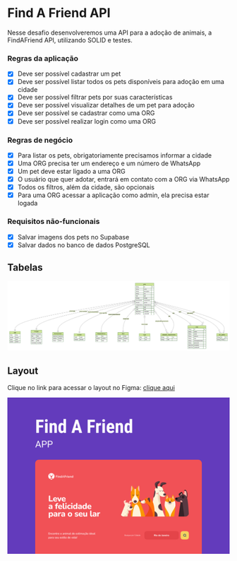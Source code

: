 # Find A Friend API

Nesse desafio desenvolveremos uma API para a adoção de animais, a FindAFriend API, utilizando SOLID e testes.

### Regras da aplicação

- [x] Deve ser possível cadastrar um pet
- [x] Deve ser possível listar todos os pets disponíveis para adoção em uma cidade
- [x] Deve ser possível filtrar pets por suas características
- [x] Deve ser possível visualizar detalhes de um pet para adoção
- [x] Deve ser possível se cadastrar como uma ORG
- [x] Deve ser possível realizar login como uma ORG

### Regras de negócio

- [x] Para listar os pets, obrigatoriamente precisamos informar a cidade
- [x] Uma ORG precisa ter um endereço e um número de WhatsApp
- [x] Um pet deve estar ligado a uma ORG
- [x] O usuário que quer adotar, entrará em contato com a ORG via WhatsApp
- [x] Todos os filtros, além da cidade, são opcionais
- [x] Para uma ORG acessar a aplicação como admin, ela precisa estar logada

### Requisitos não-funcionais

- [x] Salvar imagens dos pets no Supabase
- [x] Salvar dados no banco de dados PostgreSQL

## Tabelas

![](./prisma/ERD.svg)

## Layout

Clique no link para acessar o layout no Figma: [clique aqui](https://www.figma.com/community/file/1220006040435238030)

<a href="https://www.figma.com/community/file/1220006040435238030" target="_blank">
  <img src=".github/capa.png" alt="Capa Find A Friend no Figma"/>
</a>
